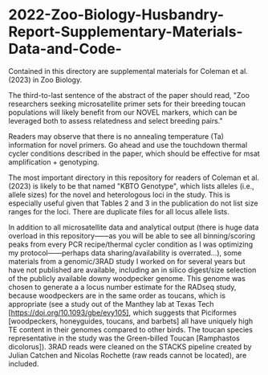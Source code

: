 # 2022-Zoo-Biology-Husbandry-Report-Supplementary-Materials-Data-and-Code-
Contained in this directory are supplemental materials for Coleman et al. (2023) in Zoo Biology. 

The third-to-last sentence of the abstract of the paper should read, "Zoo researchers seeking microsatellite primer sets for their breeding toucan populations will likely benefit from our NOVEL markers, which can be leveraged both to assess relatedness and select breeding pairs."

Readers may observe that there is no annealing temperature (Ta) information for novel primers. Go ahead and use the touchdown thermal cycler conditions described in the paper, which should be effective for msat amplification + genotyping.  

The most important directory in this repository for readers of Coleman et al. (2023) is likely to be that named "KBTO Genotype", which lists  alleles (i.e., allele sizes) for the novel and heterologous loci in the study. This is especially useful given that Tables 2 and 3 in the publication do not list size ranges for the loci. There are duplicate files for all locus allele lists. 

In addition to all microsatellite data and analytical output (there is huge data overload in this repository——as you will be able to see all binning/scoring peaks from every PCR recipe/thermal cycler condition as I was optimizing my protocol——perhaps data sharing/availability is overrated...), some materials from a genomic/3RAD study I worked on for several years but have not published are available, including an in silico digest/size selection of the publicly available downy woodpecker genome. This genome was chosen to generate a a locus number estimate for the RADseq study, because woodpeckers are in the same order as toucans, which is appropriate (see a study out of the Manthey lab at Texas Tech [https://doi.org/10.1093/gbe/evy105], which suggests that Piciformes [woodpeckers, honeyguides, toucans, and barbets] all have uniquely high TE content in their genomes compared to other birds. The toucan species representative in the study was the Green-billed Toucan [Ramphastos dicolorus]). 3RAD reads were cleaned on the STACKS pipeline created by Julian Catchen and Nicolas Rochette (raw reads cannot be located), are included. 
